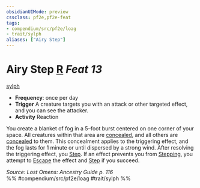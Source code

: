 ```yaml
---
obsidianUIMode: preview
cssclass: pf2e,pf2e-feat
tags:
- compendium/src/pf2e/loag
- trait/sylph
aliases: ["Airy Step"]
---
```

# Airy Step  [R](/rules/core-rulebook/chapter-9-playing-the-game.md#Actions "Reaction") *Feat 13*  
[sylph](/rules/traits/sylph-b2.md)  

- **Frequency**: once per day
- **Trigger** A creature targets you with an attack or other targeted effect, and you can see the attacker.
- **Activity** Reaction

You create a blanket of fog in a 5–foot burst centered on one corner of your space. All creatures within that area are [concealed](/rules/conditions.md#Concealed), and all others are [concealed](/rules/conditions.md#Concealed) to them. This concealment applies to the triggering effect, and the fog lasts for 1 minute or until dispersed by a strong wind. After resolving the triggering effect, you [Step](/rules/actions/step.md). If an effect prevents you from [Stepping](/rules/actions/step.md), you attempt to [Escape](/rules/actions/escape.md) the effect and [Step](/rules/actions/step.md) if you succeed.

*Source: Lost Omens: Ancestry Guide p. 116*  
%% #compendium/src/pf2e/loag #trait/sylph %%